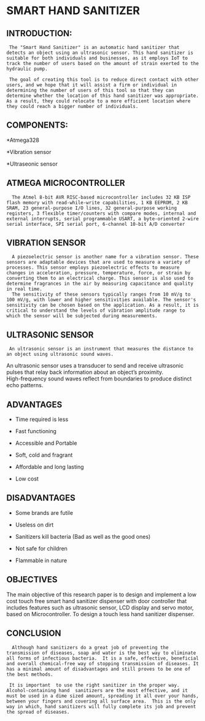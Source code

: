 # **SMART HAND SANITIZER**

## INTRODUCTION:

     The "Smart Hand Sanitizer" is an automatic hand sanitizer that detects an object using an ultrasonic sensor. This hand sanitizer is suitable for both individuals and businesses, as it employs IoT to track the number of users based on the amount of strain exerted to the hydraulic pump.
     
     The goal of creating this tool is to reduce direct contact with other users, and we hope that it will assist a firm or individual in determining the number of users of this tool so that they can determine whether the location of this hand sanitizer was appropriate. As a result, they could relocate to a more efficient location where they could reach a bigger number of individuals.
     
## COMPONENTS:

  *Atmega328
  
  *Vibration sensor
  
  *Ultraseonic sensor
  
  
## ATMEGA MICROCONTROLLER 
   
      The Atmel 8-bit AVR RISC-based microcontroller includes 32 KB ISP flash memory with read-while-write capabilities, 1 KB EEPROM, 2 KB SRAM, 23 general-purpose I/O lines, 32 general-purpose working registers, 3 flexible timer/counters with compare modes, internal and external interrupts, serial programmable USART, a byte-oriented 2-wire serial interface, SPI serial port, 6-channel 10-bit A/D converter
      
## VIBRATION SENSOR 
 
      A piezoelectric sensor is another name for a vibration sensor. These sensors are adaptable devices that are used to measure a variety of processes. This sensor employs piezoelectric effects to measure changes in acceleration, pressure, temperature, force, or strain by converting them to an electrical charge. This sensor is also used to determine fragrances in the air by measuring capacitance and quality in real time.
      The sensitivity of these sensors typically ranges from 10 mV/g to 100 mV/g, with lower and higher sensitivities available. The sensor's sensitivity can be chosen based on the application. As a result, it is critical to understand the levels of vibration amplitude range to which the sensor will be subjected during measurements.
      
## ULTRASONIC SENSOR 

     An ultrasonic sensor is an instrument that measures the distance to an object using ultrasonic sound waves.
An ultrasonic sensor uses a transducer to send and receive ultrasonic pulses that relay back information about an object’s proximity.  
High-frequency sound waves reflect from boundaries to produce distinct echo patterns.

## ADVANTAGES 

  * Time required is less

  * Fast functioning
  
  * Accessible and Portable

  * Soft, cold and fragrant

  * Affordable and long lasting

  * Low cost 

## DISADVANTAGES 

  * Some brands are futile

  * Useless on dirt

  * Sanitizers kill bacteria (Bad as well as the good ones) 

  * Not safe for children

  * Flammable in nature 
  
## OBJECTIVES 

  The main objective of this research paper is to design and implement a low cost touch free smart hand sanitizer dispenser with door controller that includes features such as ultrasonic sensor, LCD display and servo motor, based on Microcontroller. To design a touch less hand sanitizer dispenser. 
  
## CONCLUSION 

      Although hand sanitizers do a great job of preventing the transmission of diseases, soap and water is the best way to eliminate  all forms of infectious bacteria.  It is a safe, effective, beneficial and overall chemical-free way of stopping transmission of diseases. It has a minimal amount of disadvantages and still proves to be one of the best methods.  

     It is important  to use the right sanitizer in the proper way.  Alcohol-containing hand  sanitizers are the most effective, and it must be used in a dime sized amount, spreading it all over your hands, between your fingers and covering all surface area.  This is the only way in which, hand sanitizers will fully complete its job and prevent the spread of diseases. 
